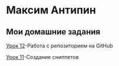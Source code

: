 # Максим Антипин
## Мои домашние задания


[Урок 12](https://lud1kkk.github.io "Моя готовая домашка")-Работа с репозиторием на GitHub

[Урок 11](https://Lud1kkk.github.io "Урок по сниппетам")-Создание сниппетов
